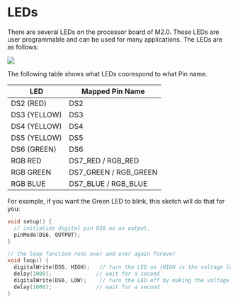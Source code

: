 LEDs
====

There are several LEDs on the processor board of M2.0. These LEDs are user programmable and can be used for many applications. The LEDs are as follows:

<img src="/images/LED_schematic.png" />

The following table shows what LEDs coorespond to what Pin name.


| LED               | Mapped Pin Name        |
| ------            |-------------           |
| DS2 (RED)         | DS2                    |
| DS3 (YELLOW)      | DS3                    |
| DS4 (YELLOW)      | DS4                    |
| DS5 (YELLOW)      | DS5                    |
| DS6 (GREEN)       | DS6                    |
| RGB RED           | DS7_RED / RGB_RED      |
| RGB GREEN         | DS7_GREEN / RGB_GREEN  |
| RGB BLUE          | DS7_BLUE / RGB_BLUE    |


For example, if you want the Green LED to blink, this sketch will do that for you:

```cpp
void setup() {
  // initialize digital pin DS6 as an output.
  pinMode(DS6, OUTPUT);
}

// the loop function runs over and over again forever
void loop() {
  digitalWrite(DS6, HIGH);   // turn the LED on (HIGH is the voltage level)
  delay(1000);              // wait for a second
  digitalWrite(DS6, LOW);    // turn the LED off by making the voltage LOW
  delay(1000);              // wait for a second
}
```
